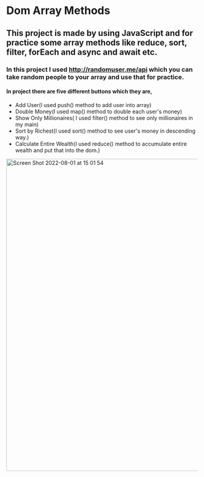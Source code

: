 # Dom Array Methods

## This project is made by using JavaScript and for practice some array methods like reduce, sort, filter, forEach and async and await etc.

### In this project I used http://randomuser.me/api which you can take random people to your array and use that for practice.

#### In project there are five different buttons which they are,

* Add User(I used push() method to add user into array)
* Double Money(I used map() method to double each user's money)
* Show Only Millionaires( I used filter() method to see only millionaires in my main)
* Sort by Richest(I used sort() method to see user's money in descending way.)
* Calculate Entire Wealth(I used reduce() method to accumulate entire wealth and put that into the dom.)


<img width="821" alt="Screen Shot 2022-08-01 at 15 01 54" src="https://user-images.githubusercontent.com/100119877/182143607-5fb45473-de4d-44cc-b656-a77198809d05.png">
